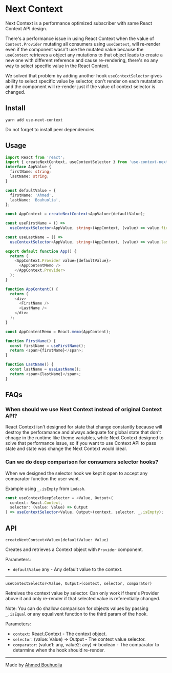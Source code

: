 # Next Context

Next Context is a performance optimized subscriber with same React Context API design.

There's a performance issue in using React Context when the value of `Context.Provider` mutating all consumers using `useContext`, will re-render even if the component wasn't use the mutated value because the `useContext` retrieves a object any mutations to that object leads to create a new one with different reference and cause re-rendering, there's no any way to select specific value in the React Context.

We solved that problem by adding another hook `useContextSelector` gives ability to select specific value by selector, don't render on each mutatation and the component will re-render just if the value of context selector is changed.

## Install

```
yarn add use-next-context
```

Do not forget to install peer dependencies.

## Usage

```typescript
import React from 'react';
import { createNextContext, useContextSelector } from 'use-context-next';
interface AppValue {
  firstName: string;
  lastName: string;
}

const defaultValue = {
  firstName: 'Ahmed',
  lastName: 'Bouhuolia',
};

const AppContext = createNextContext<AppValue>(defaultValue);

const useFirstName = () =>
  useContextSelector<AppValue, string>(AppContext, (value) => value.firstName);

const useLastName = () =>
  useContextSelector<AppValue, string>(AppContext, (value) => value.lastName);

export default function App() {
  return (
    <AppContext.Provider value={defaultValue}>
      <AppContentMemo />
    </AppContext.Provider>
  );
}

function AppContent() {
  return (
    <div>
      <FirstName />
      <LastName />
    </div>
  );
}

const AppContentMemo = React.memo(AppContent);

function FirstName() {
  const firstName = useFirstName();
  return <span>{firstName}</span>;
}

function LastName() {
  const lastName = useLastName();
  return <span>{lastName}</span>;
}
```

## FAQs

### When should we use Next Context instead of original Context API?

React Context isn't designed for state that change constantly because will destroy the perforamance and always adequate for global state that don't chnage in the runtime like theme variables, while Next Context designed to solve that performance issue, so if you want to use Context API to pass state and state was change the Next Context would ideal.

### Can we do deep comparison for consumers selector hooks?

When we designed the selector hook we kept it open to accept any comparator function the user want.

Example using `_.isEmpty` from `Lodash`.

```typescript
const useContextDeepSelector = <Value, Output>(
  context: React.Context,
  selector: (value: Value) => Output
) => useContextSelector<Value, Output>(context, selector, _.isEmpty);
```

## API

`createNextContext<Value>(defaultValue: Value)`

Creates and retrieves a Context object with `Provider` component.

Parameters:

- `defaultValue` any - Any default value to the context.

---

`useContextSelector<Value, Output>(context, selector, comparator)`

Retreives the context value by selector. Can only work if there's Provider above it and only re-render if that selected value is referentially changed.

Note: You can do shallow comparison for objects values by passing `_.isEqual` or any equalivent function to the third param of the hook.

Parameters:

- `context`: React.Context - The context object.
- `selector`: (value: Value) => Output - The context value selector.
- `comparator`: (value1: any, value2: any) => boolean - The comparator to detarmine when the hook should re-render.

---

Made by [Ahmed Bouhuolia](https://twitter.com/bouhuolia)
